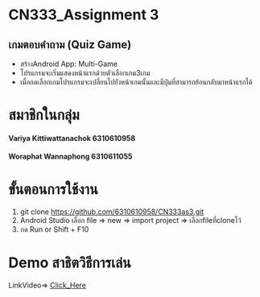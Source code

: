 # CN333_Assignment 3

## เกมตอบคำถาม (Quiz Game)
- สร้างAndroid App: Multi-Game
- โปรแกรมจะเริ่มแสดงหน้าแรกด้วยตัวเลือกเกม3เกม
- เมื่อกดเลือกเกมโปรแกรมจะเปลี่ยนไปยังหน้าเกมนั้นและมีปุ่มที่สามารถย้อนกลับมาหน้าแรกได้

# สมาชิกในกลุ่ม
#### Variya Kittiwattanachok 6310610958
#### Woraphat Wannaphong 6310611055

# ขั้นตอนการใช้งาน
1. git clone https://github.com/6310610958/CN333as3.git
2. Android Studio เลือก file => new => import project => เลือกfileที่cloneไว้
3. กด Run or Shift + F10

# Demo สาธิตวิธีการเล่น
LinkVideo=> [Click_Here](https://youtu.be/9JwHa6yivoc)



